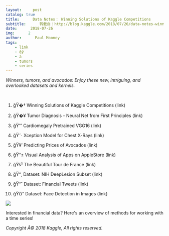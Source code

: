 ```yaml
---
layout:     post
catalog: true
title:      Data Notes： Winning Solutions of Kaggle Competitions
subtitle:      转载自：http://blog.kaggle.com/2018/07/26/data-notes-winning-solutions-of-kaggle-competitions/
date:      2018-07-26
img:      2
author:      Paul Mooney
tags:
    - link
    - ğÿ
    - â
    - tumors
    - series
---
```


*Winners, tumors, and avocados: Enjoy these new, intriguing, and overlooked datasets and kernels.*

 

1. ğŸ�† Winning Solutions of Kaggle Competitions (link)

2. ğŸ�¥ Tumor Diagnosis - Neural Net from First Principles (link)

3. ğŸ’” Cardiomegaly Pretrained VGG16 (link)

4. ğŸ˜· Xception Model for Chest X-Rays (link)

5. ğŸ¥‘ Predicting Prices of Avocados (link)

6. ğŸ“± Visual Analysis of Apps on AppleStore (link)

7. ğŸš² The Beautiful Tour de France (link)

8. ğŸ“¸ Dataset: NIH DeepLesion Subset (link)

9. ğŸ“ˆ Dataset: Financial Tweets (link)

10. ğŸ¤“ Dataset: Face Detection in Images (link)

![](http://s5047.pcdn.co/wp-content/uploads/2018/07/Screen-Shot-2018-07-27-at-3.49.46-PM-300x226.png)


Interested in financial data? Here's an overview of methods for working with a time series!

*Copyright Â© 2018 Kaggle, All rights reserved.*
